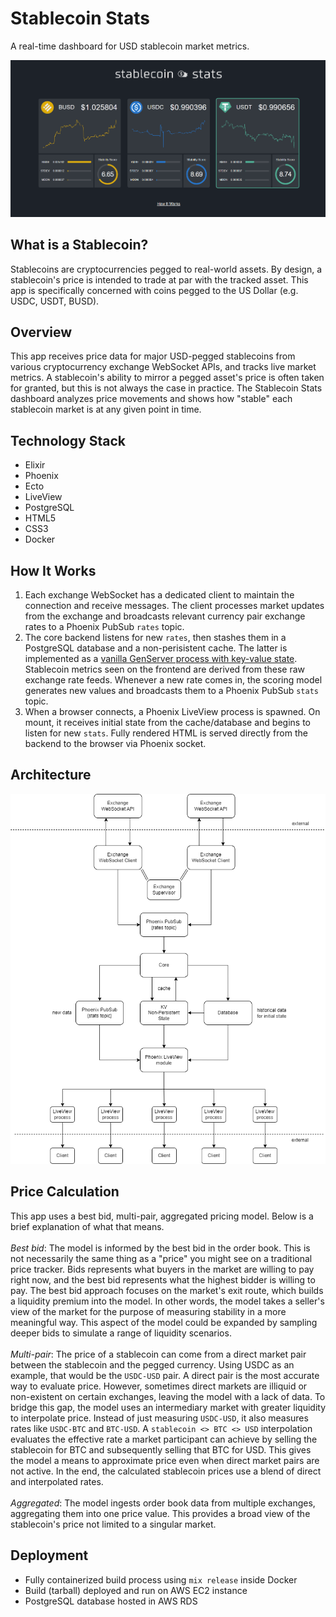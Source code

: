 # Stablecoin Stats

A real-time dashboard for USD stablecoin market metrics.

![Screencap](screencap.gif)

## What is a Stablecoin?

Stablecoins are cryptocurrencies pegged to real-world assets. By design, a stablecoin's price is intended to trade at par with the tracked asset. This app is specifically concerned with coins pegged to the US Dollar (e.g. USDC, USDT, BUSD).

## Overview

This app receives price data for major USD-pegged stablecoins from various cryptocurrency exchange WebSocket APIs, and tracks live market metrics. A stablecoin's ability to mirror a pegged asset's price is often taken for granted, but this is not always the case in practice. The Stablecoin Stats dashboard analyzes price movements and shows how "stable" each stablecoin market is at any given point in time.

## Technology Stack

- Elixir
- Phoenix
- Ecto
- LiveView
- PostgreSQL
- HTML5
- CSS3
- Docker

## How It Works

1. Each exchange WebSocket has a dedicated client to maintain the connection and receive messages. The client processes market updates from the exchange and broadcasts relevant currency pair exchange rates to a Phoenix PubSub `rates` topic.
2. The core backend listens for new `rates`, then stashes them in a PostgreSQL database and a non-perisistent cache. The latter is implemented as a [vanilla GenServer process with key-value state](https://gist.github.com/oklaiss/8b70f78e3f9f28fec34696ecbf328aeb). Stablecoin metrics seen on the frontend are derived from these raw exchange rate feeds. Whenever a new rate comes in, the scoring model generates new values and broadcasts them to a Phoenix PubSub `stats` topic.
3. When a browser connects, a Phoenix LiveView process is spawned. On mount, it receives initial state from the cache/database and begins to listen for new `stats`. Fully rendered HTML is served directly from the backend to the browser via Phoenix socket.

## Architecture

![Architecture](architecture.png)

## Price Calculation

This app uses a best bid, multi-pair, aggregated pricing model. Below is a brief explanation of what that means.<br><br>
_Best bid_: The model is informed by the best bid in the order book. This is not necessarily the same thing as a "price" you might see on a traditional price tracker. Bids represents what buyers in the market are willing to pay right now, and the best bid represents what the highest bidder is willing to pay. The best bid approach focuses on the market's exit route, which builds a liquidity premium into the model. In other words, the model takes a seller's view of the market for the purpose of measuring stability in a more meaningful way. This aspect of the model could be expanded by sampling deeper bids to simulate a range of liquidity scenarios.<br><br>
_Multi-pair_: The price of a stablecoin can come from a direct market pair between the stablecoin and the pegged currency. Using USDC as an example, that would be the `USDC-USD` pair. A direct pair is the most accurate way to evaluate price. However, sometimes direct markets are illiquid or non-existent on certain exchanges, leaving the model with a lack of data. To bridge this gap, the model uses an intermediary market with greater liquidity to interpolate price. Instead of just measuring `USDC-USD`, it also measures rates like `USDC-BTC` and `BTC-USD`. A `stablecoin <> BTC <> USD` interpolation evaluates the effective rate a market participant can achieve by selling the stablecoin for BTC and subsequently selling that BTC for USD. This gives the model a means to approximate price even when direct market pairs are not active. In the end, the calculated stablecoin prices use a blend of direct and interpolated rates.<br><br>
_Aggregated_: The model ingests order book data from multiple exchanges, aggregating them into one price value. This provides a broad view of the stablecoin's price not limited to a singular market.

## Deployment

- Fully containerized build process using `mix release` inside Docker
- Build (tarball) deployed and run on AWS EC2 instance
- PostgreSQL database hosted in AWS RDS
